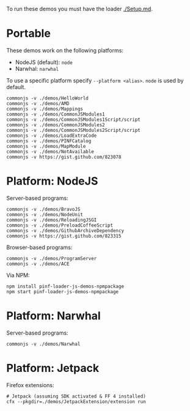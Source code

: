 
To run these demos you must have the loader [./Setup.md](https://github.com/pinf/loader-js/blob/master/docs/Setup.md).

Portable
========

These demos work on the following platforms:

  * NodeJS (default): `node`
  * Narwhal: `narwhal`

To use a specific platform specify `--platform <alias>`. `node` is used by default.

    commonjs -v ./demos/HelloWorld
    commonjs -v ./demos/AMD
    commonjs -v ./demos/Mappings
    commonjs -v ./demos/CommonJSModules1
    commonjs -v ./demos/CommonJSModules1Script/script
    commonjs -v ./demos/CommonJSModules2
    commonjs -v ./demos/CommonJSModules2Script/script
    commonjs -v ./demos/LoadExtraCode
    commonjs -v ./demos/PINFCatalog
    commonjs -v ./demos/MapModule
    commonjs -v ./demos/NotAvailable
    commonjs -v https://gist.github.com/823078


Platform: NodeJS
================

Server-based programs:

    commonjs -v ./demos/BravoJS
    commonjs -v ./demos/NodeUnit
    commonjs -v ./demos/ReloadingJSGI
    commonjs -v ./demos/PreloadCoffeeScript
    commonjs -v ./demos/GithubArchiveDependency
    commonjs -v https://gist.github.com/823315

Browser-based programs:

    commonjs -v ./demos/ProgramServer
    commonjs -v ./demos/ACE

Via NPM:

    npm install pinf-loader-js-demos-npmpackage
    npm start pinf-loader-js-demos-npmpackage


Platform: Narwhal
=================

Server-based programs:

    commonjs -v ./demos/Narwhal


Platform: Jetpack
=================

Firefox extensions:

    # Jetpack (assuming SDK activated & FF 4 installed)
    cfx --pkgdir=./demos/JetpackExtension/extension run
